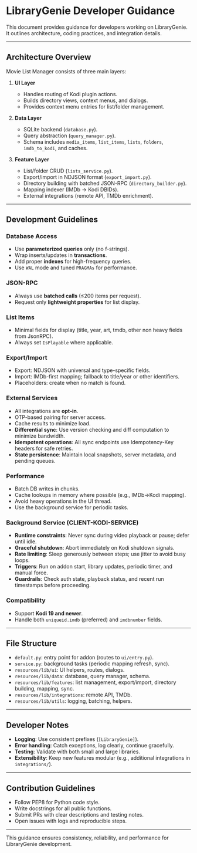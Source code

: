 # LibraryGenie Developer Guidance

This document provides guidance for developers working on LibraryGenie. It outlines architecture, coding practices, and integration details.

---

## Architecture Overview

Movie List Manager consists of three main layers:

1. **UI Layer**
   - Handles routing of Kodi plugin actions.
   - Builds directory views, context menus, and dialogs.
   - Provides context menu entries for list/folder management.

2. **Data Layer**
   - SQLite backend (`database.py`).
   - Query abstraction (`query_manager.py`).
   - Schema includes `media_items`, `list_items`, `lists`, `folders`, `imdb_to_kodi`, and caches.

3. **Feature Layer**
   - List/folder CRUD (`lists_service.py`).
   - Export/import in NDJSON format (`export_import.py`).
   - Directory building with batched JSON-RPC (`directory_builder.py`).
   - Mapping indexer (IMDb → Kodi DBIDs).
   - External integrations (remote API, TMDb enrichment).

---

## Development Guidelines

### Database Access
- Use **parameterized queries** only (no f-strings).  
- Wrap inserts/updates in **transactions**.  
- Add proper **indexes** for high-frequency queries.  
- Use `WAL` mode and tuned `PRAGMAs` for performance.

### JSON-RPC
- Always use **batched calls** (≤200 items per request).  
- Request only **lightweight properties** for list display.  

### List Items
- Minimal fields for display (title, year, art, tmdb, other non heavy fields from JsonRPC).  
- Always set `IsPlayable` where applicable.

### Export/Import
- Export: NDJSON with universal and type-specific fields.  
- Import: IMDb-first mapping; fallback to title/year or other identifiers.  
- Placeholders: create when no match is found.

### External Services
- All integrations are **opt-in**.  
- OTP-based pairing for server access.  
- Cache results to minimize load.
- **Differential sync**: Use version checking and diff computation to minimize bandwidth.
- **Idempotent operations**: All sync endpoints use Idempotency-Key headers for safe retries.
- **State persistence**: Maintain local snapshots, server metadata, and pending queues.

### Performance
- Batch DB writes in chunks.  
- Cache lookups in memory where possible (e.g., IMDb→Kodi mapping).  
- Avoid heavy operations in the UI thread.  
- Use the background service for periodic tasks.

### Background Service (CLIENT-KODI-SERVICE)
- **Runtime constraints**: Never sync during video playback or pause; defer until idle.
- **Graceful shutdown**: Abort immediately on Kodi shutdown signals.
- **Rate limiting**: Sleep generously between steps; use jitter to avoid busy loops.
- **Triggers**: Run on addon start, library updates, periodic timer, and manual force.
- **Guardrails**: Check auth state, playback status, and recent run timestamps before proceeding.

### Compatibility
- Support **Kodi 19 and newer**.  
- Handle both `uniqueid.imdb` (preferred) and `imdbnumber` fields.  

---

## File Structure

- `default.py`: entry point for addon (routes to `ui/entry.py`).  
- `service.py`: background tasks (periodic mapping refresh, sync).  
- `resources/lib/ui`: UI helpers, routes, dialogs.  
- `resources/lib/data`: database, query manager, schema.  
- `resources/lib/features`: list management, export/import, directory building, mapping, sync.  
- `resources/lib/integrations`: remote API, TMDb.  
- `resources/lib/utils`: logging, batching, helpers.

---

## Developer Notes

- **Logging**: Use consistent prefixes (`[LibraryGenie]`).  
- **Error handling**: Catch exceptions, log clearly, continue gracefully.  
- **Testing**: Validate with both small and large libraries.  
- **Extensibility**: Keep new features modular (e.g., additional integrations in `integrations/`).  

---

## Contribution Guidelines

- Follow PEP8 for Python code style.  
- Write docstrings for all public functions.  
- Submit PRs with clear descriptions and testing notes.  
- Open issues with logs and reproducible steps.  

---

This guidance ensures consistency, reliability, and performance for LibraryGenie development.
